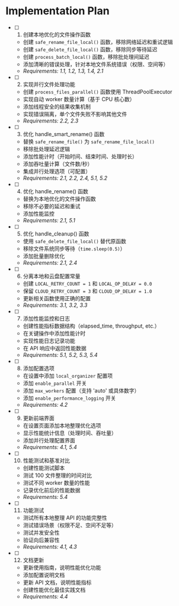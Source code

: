 # Implementation Plan

- [ ] 1. 创建本地优化的文件操作函数
  - 创建 `safe_rename_file_local()` 函数，移除网络延迟和重试逻辑
  - 创建 `safe_delete_file_local()` 函数，移除同步等待延迟
  - 创建 `process_batch_local()` 函数，移除批处理间延迟
  - 添加清晰的错误处理，针对本地文件系统错误（权限、空间等）
  - _Requirements: 1.1, 1.2, 1.3, 1.4, 2.1_

- [ ] 2. 实现并行文件处理功能
  - 创建 `process_files_parallel()` 函数使用 ThreadPoolExecutor
  - 实现自动 worker 数量计算（基于 CPU 核心数）
  - 添加线程安全的结果收集机制
  - 实现错误隔离，单个文件失败不影响其他文件
  - _Requirements: 2.2, 2.3_

- [ ] 3. 优化 handle_smart_rename() 函数
  - 替换 `safe_rename_file()` 为 `safe_rename_file_local()`
  - 移除批处理延迟逻辑
  - 添加性能计时（开始时间、结束时间、处理时长）
  - 添加吞吐量计算（文件数/秒）
  - 集成并行处理选项（可配置）
  - _Requirements: 2.1, 2.2, 2.4, 5.1, 5.2_

- [ ] 4. 优化 handle_rename() 函数
  - 替换为本地优化的文件操作函数
  - 移除不必要的延迟和重试
  - 添加性能监控
  - _Requirements: 2.1, 5.1_

- [ ] 5. 优化 handle_cleanup() 函数
  - 使用 `safe_delete_file_local()` 替代原函数
  - 移除文件系统同步等待（`time.sleep(0.5)`）
  - 添加批量删除优化
  - _Requirements: 2.1, 2.4_

- [ ] 6. 分离本地和云盘配置常量
  - 创建 `LOCAL_RETRY_COUNT = 1` 和 `LOCAL_OP_DELAY = 0.0`
  - 保留 `CLOUD_RETRY_COUNT = 3` 和 `CLOUD_OP_DELAY = 1.0`
  - 更新相关函数使用正确的配置
  - _Requirements: 3.1, 3.2, 3.3_

- [ ] 7. 添加性能监控和日志
  - 创建性能指标数据结构（elapsed_time, throughput, etc.）
  - 在关键操作中添加性能计时
  - 实现性能日志记录功能
  - 在 API 响应中返回性能数据
  - _Requirements: 5.1, 5.2, 5.3, 5.4_

- [ ] 8. 添加配置选项
  - 在设置中添加 `local_organizer` 配置项
  - 添加 `enable_parallel` 开关
  - 添加 `max_workers` 配置（支持 'auto' 或具体数字）
  - 添加 `enable_performance_logging` 开关
  - _Requirements: 4.2_

- [ ] 9. 更新前端界面
  - 在设置页面添加本地整理优化选项
  - 显示性能统计信息（处理时间、吞吐量）
  - 添加并行处理配置界面
  - _Requirements: 4.1, 5.4_

- [ ] 10. 性能测试和基准对比
  - 创建性能测试脚本
  - 测试 100 文件整理的时间对比
  - 测试不同 worker 数量的性能
  - 记录优化前后的性能数据
  - _Requirements: 5.4_

- [ ] 11. 功能测试
  - 测试所有本地整理 API 的功能完整性
  - 测试错误场景（权限不足、空间不足等）
  - 测试并发安全性
  - 验证向后兼容性
  - _Requirements: 4.1, 4.3_

- [ ] 12. 文档更新
  - 更新使用指南，说明性能优化功能
  - 添加配置说明文档
  - 更新 API 文档，说明性能指标
  - 创建性能优化最佳实践文档
  - _Requirements: 4.4_
